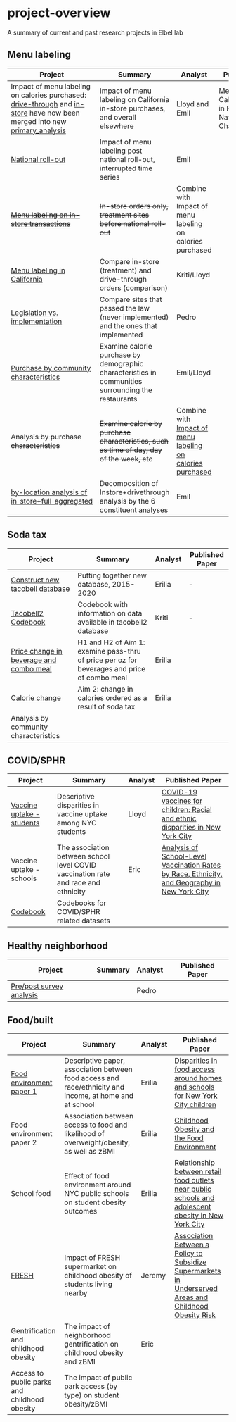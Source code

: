 # project-overview
A summary of current and past research projects in Elbel lab

## Menu labeling
| Project      | Summary | Analyst | Published Paper |
| ----------- | ----------- |----------- |----------- |
|Impact of menu labeling on calories purchased: [drive-through](https://github.com/Brian-Elbel-s-Research-Projects/menu-labeling-impact-on-calories-drive-through) and [in-store](https://github.com/Brian-Elbel-s-Research-Projects/menu-labeling-in-store-transactions) have now been merged into new [primary_analysis](https://github.com/Brian-Elbel-s-Research-Projects/menu-labeling-prop-score-and-sc-combined-main-analysis-paper-one)|Impact of menu labeling on California in-store purchases, and overall elsewhere|Lloyd and Emil|Menu Labeling and Calories Purchased in Restaurants in a National Fast Food Chain(forthcoming)|
|[National roll-out](https://github.com/Brian-Elbel-s-Research-Projects/ml-national-rollout)|Impact of menu labeling post national roll-out, interrupted time series|Emil||
|~~[Menu labeling on in-store transactions](https://github.com/Brian-Elbel-s-Research-Projects/menu-labeling-in-store-transactions)~~|~~In-store orders only, treatment sites before national roll-out~~|Combine with Impact of menu labeling on calories purchased||
|[Menu labeling in California](https://github.com/Brian-Elbel-s-Research-Projects/California-Only-ML)|Compare in-store (treatment) and drive-through orders (comparison)|Kriti/Lloyd||
|[Legislation vs. implementation](https://github.com/Brian-Elbel-s-Research-Projects/MenuLabeling_Legislation-v-Implementation)|Compare sites that passed the law (never implemented) and the ones that implemented|Pedro||
|[Purchase by community characteristics](https://github.com/Brian-Elbel-s-Research-Projects/menu-labeling-impact-by-community-characteristics)|Examine calorie purchase by demographic characteristics in communities surrounding the restaurants|Emil/Lloyd||
|~~Analysis by purchase characteristics~~|~~Examine calorie by purchase characteristics, such as time of day, day of the week, etc~~|Combine with [Impact of menu labeling on calories purchased](https://github.com/Brian-Elbel-s-Research-Projects/menu-labeling-impact-on-calories-drive-through)||
|[by-location analysis of in_store+full_aggregated](https://github.com/Brian-Elbel-s-Research-Projects/menu_labeling_by_location) |Decomposition of Instore+drivethrough analysis by the 6 constituent analyses|Emil||

## Soda tax
| Project      | Summary | Analyst |Published Paper |
| ----------- | ----------- |----------- |----------- |
|[Construct new tacobell database](https://github.com/Brian-Elbel-s-Research-Projects/construct-tacobell2)|Putting together new database, 2015-2020|Erilia|-|
|[Tacobell2 Codebook](https://github.com/Brian-Elbel-s-Research-Projects/tb2codebook)| Codebook with information on data available in tacobell2 database| Kriti |-|
|[Price change in beverage and combo meal](https://github.com/Brian-Elbel-s-Research-Projects/soda-tax-price-change)|H1 and H2 of Aim 1: examine pass-thru of price per oz for beverages and price of combo meal|Erilia||
|[Calorie change](https://github.com/Brian-Elbel-s-Research-Projects/soda_tax_calorie_change)|Aim 2: change in calories ordered as a result of soda tax|Erilia||
|Analysis by community characteristics||||

## COVID/SPHR
| Project      | Summary | Analyst |Published Paper |
| ----------- | ----------- |----------- |----------- |
|[Vaccine uptake - students](https://github.com/Brian-Elbel-s-Research-Projects/sphr-covid-vacc-uptake-predictors)|Descriptive disparities in vaccine uptake among NYC students|Lloyd|[COVID-19 vaccines for children: Racial and ethnic disparities in New York City](https://www.sciencedirect.com/science/article/pii/S2211335523002486)|
|Vaccine uptake - schools|The association between school level COVID vaccination rate and race and ethnicity|Eric|[Analysis of School-Level Vaccination Rates by Race, Ethnicity, and Geography in New York City](https://jamanetwork.com/journals/jamanetworkopen/fullarticle/2796283)|
|[Codebook](https://github.com/Brian-Elbel-s-Research-Projects/COVID-SPHR-Codebook)|Codebooks for COVID/SPHR related datasets|||

## Healthy neighborhood
| Project      | Summary | Analyst |Published Paper |
| ----------- | ----------- |----------- |----------- |
|[Pre/post survey analysis](https://github.com/Brian-Elbel-s-Research-Projects/Healthy-Neighborhoods-Fund)||Pedro||

## Food/built
| Project      | Summary | Analyst |Published Paper |
| ----------- | ----------- |----------- |----------- |
|[Food environment paper 1](https://github.com/eriliawu/home-food-env)|Descriptive paper, association between food access and race/ethnicity and income, at home and at school |Erilia|[Disparities in food access around homes and schools for New York City children](https://journals.plos.org/plosone/article?id=10.1371/journal.pone.0217341)|
|Food environment paper 2|Association between access to food and likelihood of overweight/obesity, as well as zBMI|Erilia|[Childhood Obesity and the Food Environment](https://onlinelibrary.wiley.com/doi/10.1002/oby.22663)|
|School food|Effect of food environment around NYC public schools on student obesity outcomes|Erilia|[Relationship between retail food outlets near public schools and adolescent obesity in New York City](https://www.sciencedirect.com/science/article/abs/pii/S1353829219311566)|
|[FRESH](https://github.com/jeremysze/Dustin_parks)|Impact of FRESH supermarket on childhood obesity of students living nearby|Jeremy|[Association Between a Policy to Subsidize Supermarkets in Underserved Areas and Childhood Obesity Risk](https://jamanetwork.com/journals/jamapediatrics/article-abstract/2792042)|
|Gentrification and childhood obesity|The impact of neighborhood gentrification on childhood obesity and zBMI|Eric||
|Access to public parks and childhood obesity|The impact of public park access (by type) on student obesity/zBMI|||
